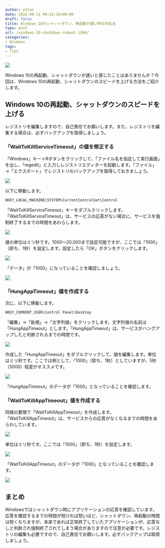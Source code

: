 ```yaml
---
author: ottan
date: 2015-08-11 04:42:19+00:00
draft: false
title: Windows 10のシャットダウン、再起動が遅い時の対処法
type: post
url: /windows-10-shutdown-reboot-1996/
categories:
- Windows
tags:
- Tips
---
```


![](/uploads/2015/08/150811-55c9793cd47b3.jpg)






Windows 10の再起動、シャットダウンが遅いと感じたことはありませんか？今回は、Windows 10の再起動、シャットダウンのスピードを上げる方法をご紹介します。





## Windows 10の再起動、シャットダウンのスピードを上げる





レジストリを編集しますので、自己責任でお願いします。また、レジストリを編集する場合は、必ずバックアップを取得しましょう。





### 「WaitToKillServiceTimeout」の値を修正する





「Windows」キー＋Rボタンをクリックして、「ファイル名を指定して実行画面」を出し、「regedit」と入力しレジストリエディターを起動します。「ファイル」→「エクスポート」でレジストリのバックアップを取得しておきましょう。





![](/uploads/2015/08/150811-55c9793dc78bd.png)






以下に移動します。




    
    HKEY_LOCAL_MACHINE\SYSTEM\CurrentControlSet\Control





「WaitToKillServiceTimeout」キーをダブルクリックします。「WaitToKillServiceTimeout」は、サービスの応答がない場合に、サービスを強制終了するまでの時間をあわらします。





![](/uploads/2015/08/150811-55c9793f53572.png)






値の単位はミリ秒です。1000〜20,000まで設定可能ですが、ここでは「1000」（即ち、1秒）を設定します。設定したら「OK」ボタンをクリックします。





![](/uploads/2015/08/150811-55c97941262dd.png)






「データ」が「1000」になっていることを確認しましょう。





![](/uploads/2015/08/150811-55c97942a0be0.png)






### 「HungAppTimeout」値を作成する





次に、以下に移動します。




    
    HKEY_CURRENT_USER\Control Panel\Desktop





「編集」→「新規」→「文字列値」をクリックします。文字列値の名前は「HungAppTimeout」とします。「HungAppTimeout」は、サービスがハングアップしたと判断されるまでの時間です。





![](/uploads/2015/08/150811-55c97944d1d28.png)






作成した「HungAppTimeout」をダブルクリックして、値を編集します。単位はミリ秒です。ここでは例として、「1000」（即ち、1秒）としていますが、5秒（5000）程度がオススメです。





![](/uploads/2015/08/150811-55c97946a9c99.png)






「HungAppTimeout」のデータが「1000」となっていることを確認します。





### 「WaitToKillAppTimeout」値を作成する





同様の要領で「WaitToKillAppTimeout」を作成します。「WaitToKillAppTimeout」は、サービスからの応答がなくなるまでの時間をあらわしています。





![](/uploads/2015/08/150811-55c97948462e9.png)






単位はミリ秒です。ここでは「1000」（即ち、1秒）を設定します。





![](/uploads/2015/08/150811-55c9794a5da10.png)






「WaitToKillAppTimeout」のデータが「1000」となっていることを確認します。





![](/uploads/2015/08/150811-55c9794beafd1.png)






## まとめ





Windowsではシャットダウン時にアプリケーションの応答を確認しています。応答を確認するまでの時間が短ければ短いほど、シャットダウン、再起動の時間は短くなりますが、本来であれば正常終了していたアプリケーションが、応答なしと判断され強制終了されてしまう場合がありますので注意が必要です。レジストリの編集も必要ですので、自己責任でお願いします。必ずバックアップは取得しましょう。
